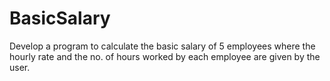 # BasicSalary
Develop a program to calculate the basic salary of 5 employees where the hourly rate and the no. of hours worked by each employee are given by the user.
